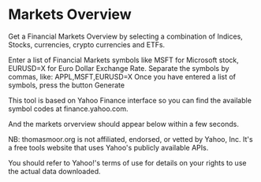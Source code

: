 # Markets Overview
Get a Financial Markets Overview by selecting a combination of Indices, Stocks, currencies, crypto currencies and ETFs.

Enter a list of Financial Markets symbols like MSFT for Microsoft stock, EURUSD=X for Euro Dollar Exchange Rate.
Separate the symbols by commas, like: APPL,MSFT,EURUSD=X
Once you have entered a list of symbols, press the button Generate

This tool is based on Yahoo Finance interface so you can find the available symbol codes at finance.yahoo.com.

And the markets orverview should appear below within a few seconds.

NB: thomasmoor.org is not affiliated, endorsed, or vetted by Yahoo, Inc.
It's a free tools website that uses Yahoo's publicly available APIs.

You should refer to Yahoo!'s terms of use for details on your rights to use the actual data downloaded.
